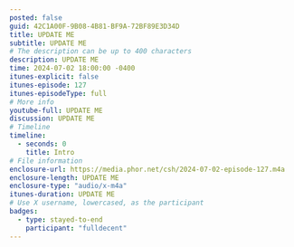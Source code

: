 ```yaml
---
posted: false
guid: 42C1A00F-9B08-4B81-BF9A-72BF89E3D34D
title: UPDATE ME
subtitle: UPDATE ME
# The description can be up to 400 characters
description: UPDATE ME
time: 2024-07-02 18:00:00 -0400
itunes-explicit: false
itunes-episode: 127
itunes-episodeType: full
# More info
youtube-full: UPDATE ME
discussion: UPDATE ME
# Timeline
timeline:
  - seconds: 0
    title: Intro
# File information
enclosure-url: https://media.phor.net/csh/2024-07-02-episode-127.m4a
enclosure-length: UPDATE ME
enclosure-type: "audio/x-m4a"
itunes-duration: UPDATE ME
# Use X username, lowercased, as the participant
badges:
  - type: stayed-to-end
    participant: "fulldecent"
---
```


<!--end of quick notes-->
